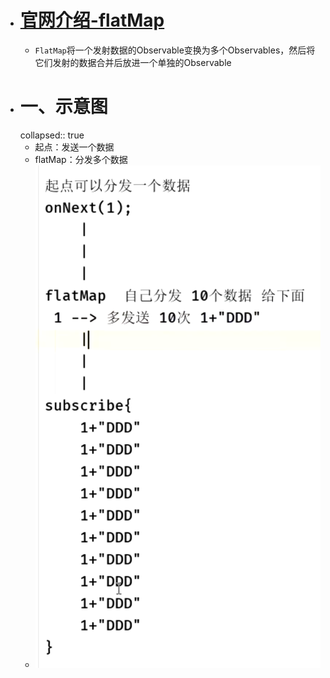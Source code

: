 - # [官网介绍-flatMap](https://mcxiaoke.gitbooks.io/rxdocs/content/operators/FlatMap.html)
	- `FlatMap`将一个发射数据的Observable变换为多个Observables，然后将它们发射的数据合并后放进一个单独的Observable
- # 一、示意图
  collapsed:: true
	- 起点：发送一个数据
	- flatMap：分发多个数据
	- ![image.png](../assets/image_1690266547978_0.png)